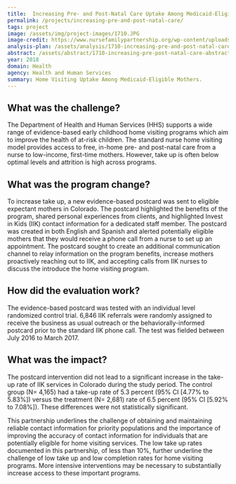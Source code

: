 ```yaml
---
title:  Increasing Pre- and Post-Natal Care Uptake Among Medicaid-Eligible Mothers
permalink: /projects/increasing-pre-and-post-natal-care/
tags: project  
image: /assets/img/project-images/1710.JPG  
image-credit: https://www.nursefamilypartnership.org/wp-content/uploads/2017/01/texas-family.jpg
analysis-plan: /assets/analysis/1710-increasing-pre-and-post-natal-care.pdf
abstract: /assets/abstract/1710-increasing-pre-post-natal-care-abstract.pdf
year: 2018  
domain: Health
agency: Health and Human Services
summary: Home Visiting Uptake Among Medicaid-Eligible Mothers.
---
```

## What was the challenge?

The Department of Health and Human Services (HHS) supports a wide range of evidence-based early childhood home visiting programs which aim to improve the health of at-risk children. The standard nurse home visiting model provides access to free, in-home pre- and post-natal care from a nurse to low-income, first-time mothers. However, take up is often below optimal levels and attrition is high across programs. 

## What was the program change?

To increase take up, a new evidence-based postcard was sent to eligible expectant mothers in Colorado. The postcard highlighted the benefits of the program, shared personal experiences from clients, and highlighted Invest in Kids (IIK) contact information for  a dedicated staff member. The postcard was created in both English and Spanish and alerted potentially eligible mothers that they would receive a phone call from a nurse to set up an appointment. The postcard  sought to create an additional communication channel to relay information on the program benefits,  increase mothers proactively reaching out to IIK, and accepting calls from IIK nurses to discuss the introduce the home visiting program.

## How did the evaluation work?

The evidence-based postcard was tested with an individual level randomized control trial. 6,846 IIK referrals were randomly assigned to receive the business as usual outreach or the behaviorally-informed postcard prior to the standard IIK phone call. The test was fielded between July 2016 to March 2017.

## What was the impact?

The postcard intervention did not lead to a significant increase in the take-up rate of IIK services in Colorado during the study period. The control group (N= 4,165) had a take-up rate of 5.3 percent (95% CI [4.77% to 5.83%]) versus the treatment (N= 2,681) rate of 6.5 percent (95% CI [5.92% to 7.08%]). These differences were not statistically significant. 

This partnership underlines the challenge of obtaining and maintaining reliable contact information for priority populations and the importance of improving the accuracy of contact information for individuals that are potentially eligible for home visiting services. The low take up rates documented in this partnership, of less than 10%, further underline the challenge of low take up and low completion rates for home visiting programs. More intensive interventions may be necessary to substantially increase access to these important programs. 
